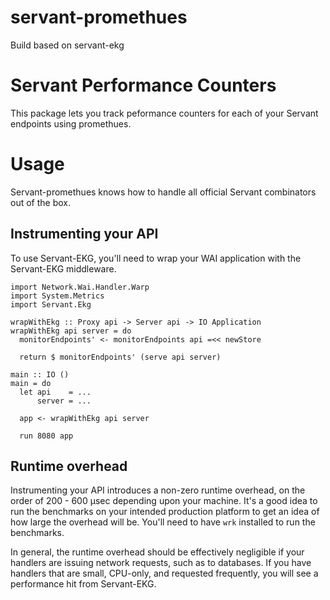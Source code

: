 # servant-promethues

Build based on servant-ekg

# Servant Performance Counters

This package lets you track peformance counters for each of your Servant endpoints using promethues.

# Usage

Servant-promethues knows how to handle all official Servant combinators out of the box.

## Instrumenting your API
To use Servant-EKG, you'll need to wrap your WAI application with the Servant-EKG middleware.

```
import Network.Wai.Handler.Warp
import System.Metrics
import Servant.Ekg

wrapWithEkg :: Proxy api -> Server api -> IO Application
wrapWithEkg api server = do
  monitorEndpoints' <- monitorEndpoints api =<< newStore

  return $ monitorEndpoints' (serve api server)

main :: IO ()
main = do
  let api    = ...
      server = ...

  app <- wrapWithEkg api server

  run 8080 app
```

## Runtime overhead
Instrumenting your API introduces a non-zero runtime overhead, on the order of 200 - 600 µsec depending upon your machine. It's a good idea to run the benchmarks on your intended production platform to get an idea of how large the overhead will be. You'll need to have `wrk` installed to run the benchmarks.

In general, the runtime overhead should be effectively negligible if your handlers are issuing network requests, such as to databases. If you have handlers that are small, CPU-only, and requested frequently, you will see a performance hit from Servant-EKG.

